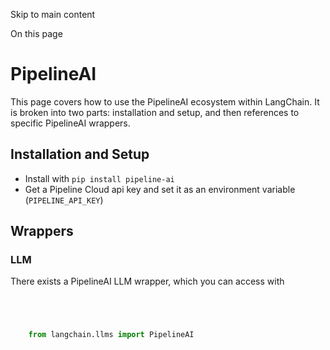 

Skip to main content

On this page

# PipelineAI

This page covers how to use the PipelineAI ecosystem within LangChain. It is broken into two parts: installation and setup, and then references to specific PipelineAI wrappers.

## Installation and Setup​

  * Install with `pip install pipeline-ai`
  * Get a Pipeline Cloud api key and set it as an environment variable (`PIPELINE_API_KEY`)

## Wrappers​

### LLM​

There exists a PipelineAI LLM wrapper, which you can access with

```python




    from langchain.llms import PipelineAI



```
